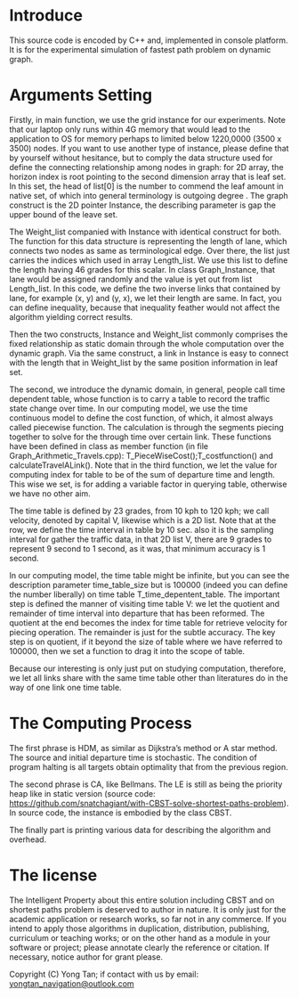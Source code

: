 # Introduce

This source code is encoded by C++ and, implemented in console platform. It is for the experimental simulation of fastest path problem on dynamic graph.  

# Arguments Setting

Firstly, in main function, we use the grid instance for our experiments. Note that our laptop only runs within 4G memory that  would lead to the application to OS for memory perhaps to limited below 1220,0000 (3500 x 3500)  nodes. If you want to use another type of instance, please define that by yourself without hesitance, but to comply the data structure used for define the connecting relationship among nodes in graph: for 2D array, the horizon index is root pointing to the second dimension array that is leaf set. In this set, the head of list[0] is the number to commend the leaf amount in native set, of which into general terminology is outgoing degree . The graph construct is the 2D pointer Instance, the describing parameter is gap the upper bound of the leave set. 

The Weight_list companied with Instance with identical construct for both. The function for this data structure is representing the length of lane, which connects two nodes as same as terminological edge. Over there, the list just carries the indices which used in array Length_list. We use this list to define the length having 46 grades for this scalar. In class Graph_Instance, that lane would be assigned randomly and the value is yet out from list Length_list. In this code, we define the two inverse links that contained by lane, for example (x, y) and (y, x), we let their length are same. In fact, you can define inequality, because that inequality feather would not affect the algorithm yielding correct results. 

Then the two constructs, Instance and Weight_list commonly comprises the fixed relationship as static domain through the whole computation over the dynamic graph. Via the same construct, a link in Instance is easy to connect with the length that in Weight_list by the same position information in leaf set.

The second, we introduce the dynamic domain, in general, people call time dependent table, whose function is to carry a table to record the traffic state change over time. In our computing model, we use the time continuous model to define the cost function, of which, it almost always called piecewise function. The calculation is through the segments piecing together to solve for the through time over certain link. These functions have been defined in class as member function (in file Graph_Arithmetic_Travels.cpp):    T_PieceWiseCost();T_costfunction() and calculateTravelALink(). Note that in the third function, we let the value for computing index for table to be of the sum of departure time and length. This wise we set, is for adding a variable factor in querying table, otherwise we have no other aim.

The time table is defined by 23 grades, from 10 kph to 120 kph; we call velocity, denoted by capital V, likewise which is a 2D list. Note that at the row, we define the time interval in table by 10 sec. also it is the sampling interval for gather the traffic data, in that 2D list V, there are 9 grades to represent 9 second to 1 second, as it was, that minimum accuracy is 1 second. 

In our computing model, the time table might be infinite, but you can see the description parameter time_table_size but is 100000 (indeed you can define the number liberally) on time table T_time_depentent_table. The important step is defined the manner of visiting time table V: we let the quotient and remainder of time interval into departure that has been reformed. The quotient at the end becomes the index for time table for retrieve velocity for piecing operation. The remainder is just for the subtle accuracy. The key step is on quotient, if it beyond the size of table where we have referred to 100000, then we set a function to drag it into the scope of table. 

Because our interesting is only just put on studying computation, therefore, we let all links share with the same time table other than literatures do in the way of one link one time table.

# The Computing Process

The first phrase is HDM, as similar as Dijkstra’s method or A star method. The source and initial departure time is stochastic. The condition of program halting is all targets obtain optimality that from the previous region.

The second phrase is CA, like Bellmans. The LE is still as being the priority heap like in static version (source code: https://github.com/snatchagiant/with-CBST-solve-shortest-paths-problem). In source code, the instance is embodied by the class CBST.  

The finally part is printing various data for describing the algorithm and overhead.

# The license

The Intelligent Property about this entire solution including CBST and on shortest paths problem is deserved to author in nature. It is only just for the academic application or research works, so far not in any commerce. If you intend to apply those algorithms in duplication, distribution, publishing, curriculum or teaching works; or on the other hand as a module in your software or project; please annotate clearly the reference or citation. If necessary, notice author for grant please.

Copyright (C) Yong Tan; if contact with us by email: yongtan_navigation@outlook.com

